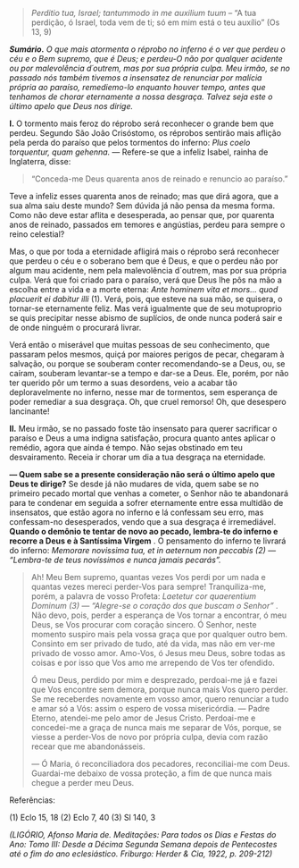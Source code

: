 > *Perditio tua, Israel; tantummodo in me auxilium tuum* – “A tua perdição, ó Israel, toda vem de ti; só em mim está o teu auxílio” (Os 13, 9)

***Sumário.** O que mais atormenta o réprobo no inferno é o ver que perdeu o céu e o Bem supremo, que é Deus; e perdeu-O não por qualquer acidente ou por malevolência d´outrem, mas por sua própria culpa. Meu irmão, se no passado nós também tivemos a insensatez de renunciar por malícia própria ao paraíso, remediemo-lo enquanto houver tempo, antes que tenhamos de chorar eternamente a nossa desgraça. Talvez seja este o último apelo que Deus nos dirige.*

**I.** O tormento mais feroz do réprobo será reconhecer o grande bem que perdeu. Segundo São João Crisóstomo, os réprobos sentirão mais aflição pela perda do paraíso que pelos tormentos do inferno: *Plus coelo torquentur, quam gehenna.* — Refere-se que a infeliz Isabel, rainha de Inglaterra, disse:

> “Conceda-me Deus quarenta anos de reinado e renuncio ao paraíso.”

Teve a infeliz esses quarenta anos de reinado; mas que dirá agora, que a sua alma saiu deste mundo? Sem dúvida já não pensa da mesma forma. Como não deve estar aflita e desesperada, ao pensar que, por quarenta anos de reinado, passados em temores e angústias, perdeu para sempre o reino celestial?

Mas, o que por toda a eternidade afligirá mais o réprobo será reconhecer que perdeu o céu e o soberano bem que é Deus, e que o perdeu não por algum mau acidente, nem pela malevolência d´outrem, mas por sua própria culpa. Verá que foi criado para o paraíso, verá que Deus lhe pôs na mão a escolha entre a vida e a morte eterna: *Ante hominem vita et mors… quod placuerit ei dabitur illi* (1). Verá, pois, que esteve na sua mão, se quisera, o tornar-se eternamente feliz. Mas verá igualmente que de seu motuproprio se quis precipitar nesse abismo de suplícios, de onde nunca poderá sair e de onde ninguém o procurará livrar.

Verá então o miserável que muitas pessoas de seu conhecimento, que passaram pelos mesmos, quiçá por maiores perigos de pecar, chegaram à salvação, ou porque se souberam conter recomendando-se a Deus, ou, se caíram, souberam levantar-se a tempo e dar-se a Deus. Ele, porém, por não ter querido pôr um termo a suas desordens, veio a acabar tão deploravelmente no inferno, nesse mar de tormentos, sem esperança de poder remediar a sua desgraça. Oh, que cruel remorso! Oh, que desespero lancinante!

**II.** Meu irmão, se no passado foste tão insensato para querer sacrificar o paraíso e Deus a uma indigna satisfação, procura quanto antes aplicar o remédio, agora que ainda é tempo. Não sejas obstinado em teu desvairamento. Receia ir chorar um dia a tua desgraça na eternidade.

**— Quem sabe se a presente consideração não será o último apelo que Deus te dirige?** Se desde já não mudares de vida, quem sabe se no primeiro pecado mortal que venhas a cometer, o Senhor não te abandonará para te condenar em seguida a sofrer eternamente entre essa multidão de insensatos, que estão agora no inferno e lá confessam seu erro, mas confessam-no desesperados, vendo que a sua desgraça é irremediável. **Quando o demônio te tentar de novo ao pecado, lembra-te do inferno e recorre a Deus e à Santíssima Virgem** . O pensamento do inferno te livrará do inferno: *Memorare novissima tua, et in aeternum non peccabis (2) — “Lembra-te de teus novíssimos e nunca jamais pecarás”.*

> Ah! Meu Bem supremo, quantas vezes Vos perdi por um nada e quantas vezes mereci perder-Vos para sempre! Tranquiliza-me, porém, a palavra de vosso Profeta: *Laetetur cor quaerentium Dominum (3) — “Alegre-se o coração dos que buscam o Senhor”* . Não devo, pois, perder a esperança de Vos tornar a encontrar, ó meu Deus, se Vos procurar com coração sincero. Ó Senhor, neste momento suspiro mais pela vossa graça que por qualquer outro bem. Consinto em ser privado de tudo, até da vida, mas não em ver-me privado de vosso amor. Amo-Vos, ó Jesus meu Deus, sobre todas as coisas e por isso que Vos amo me arrependo de Vos ter ofendido.
>
> Ó meu Deus, perdido por mim e desprezado, perdoai-me já e fazei que Vos encontre sem demora, porque nunca mais Vos quero perder. Se me receberdes novamente em vosso amor, quero renunciar a tudo e amar só a Vós: assim o espero de vossa misericórdia. — Padre Eterno, atendei-me pelo amor de Jesus Cristo. Perdoai-me e concedei-me a graça de nunca mais me separar de Vós, porque, se viesse a perder-Vos de novo por própria culpa, devia com razão recear que me abandonásseis.
>
> — Ó Maria, ó reconciliadora dos pecadores, reconciliai-me com Deus. Guardai-me debaixo de vossa proteção, a fim de que nunca mais chegue a perder meu Deus.

Referências:

\(1\) Eclo 15, 18 (2) Eclo 7, 40 (3) Sl 140, 3

*(LIGÓRIO, Afonso Maria de. Meditações: Para todos os Dias e Festas do Ano: Tomo III: Desde a Décima Segunda Semana depois de Pentecostes até o fim do ano eclesiástico. Friburgo: Herder & Cia, 1922, p. 209-212)*
